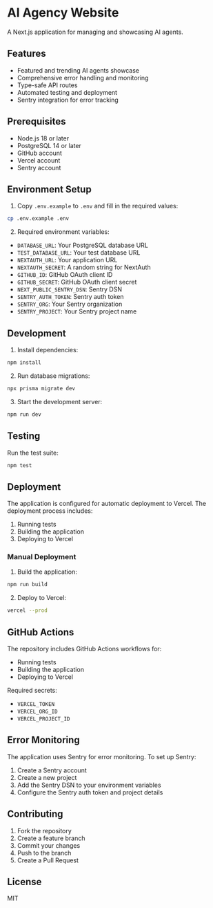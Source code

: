 # AI Agency Website

A Next.js application for managing and showcasing AI agents.

## Features

- Featured and trending AI agents showcase
- Comprehensive error handling and monitoring
- Type-safe API routes
- Automated testing and deployment
- Sentry integration for error tracking

## Prerequisites

- Node.js 18 or later
- PostgreSQL 14 or later
- GitHub account
- Vercel account
- Sentry account

## Environment Setup

1. Copy `.env.example` to `.env` and fill in the required values:
```bash
cp .env.example .env
```

2. Required environment variables:
- `DATABASE_URL`: Your PostgreSQL database URL
- `TEST_DATABASE_URL`: Your test database URL
- `NEXTAUTH_URL`: Your application URL
- `NEXTAUTH_SECRET`: A random string for NextAuth
- `GITHUB_ID`: GitHub OAuth client ID
- `GITHUB_SECRET`: GitHub OAuth client secret
- `NEXT_PUBLIC_SENTRY_DSN`: Sentry DSN
- `SENTRY_AUTH_TOKEN`: Sentry auth token
- `SENTRY_ORG`: Your Sentry organization
- `SENTRY_PROJECT`: Your Sentry project name

## Development

1. Install dependencies:
```bash
npm install
```

2. Run database migrations:
```bash
npx prisma migrate dev
```

3. Start the development server:
```bash
npm run dev
```

## Testing

Run the test suite:
```bash
npm test
```

## Deployment

The application is configured for automatic deployment to Vercel. The deployment process includes:

1. Running tests
2. Building the application
3. Deploying to Vercel

### Manual Deployment

1. Build the application:
```bash
npm run build
```

2. Deploy to Vercel:
```bash
vercel --prod
```

## GitHub Actions

The repository includes GitHub Actions workflows for:
- Running tests
- Building the application
- Deploying to Vercel

Required secrets:
- `VERCEL_TOKEN`
- `VERCEL_ORG_ID`
- `VERCEL_PROJECT_ID`

## Error Monitoring

The application uses Sentry for error monitoring. To set up Sentry:

1. Create a Sentry account
2. Create a new project
3. Add the Sentry DSN to your environment variables
4. Configure the Sentry auth token and project details

## Contributing

1. Fork the repository
2. Create a feature branch
3. Commit your changes
4. Push to the branch
5. Create a Pull Request

## License

MIT
